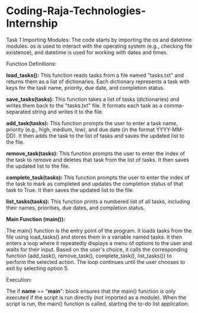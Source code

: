 # Coding-Raja-Technologies-Internship

Task 1
Importing Modules: The code starts by importing the os and datetime modules. os is used to interact with the operating system (e.g., checking file existence), and datetime is used for working with dates and times.

Function Definitions:

**load_tasks():** This function reads tasks from a file named "tasks.txt" and returns them as a list of dictionaries. Each dictionary represents a task with keys for the task name, priority, due date, and completion status.

**save_tasks(tasks):** This function takes a list of tasks (dictionaries) and writes them back to the "tasks.txt" file. It formats each task as a comma-separated string and writes it to the file.

**add_task(tasks):** This function prompts the user to enter a task name, priority (e.g., high, medium, low), and due date (in the format YYYY-MM-DD). It then adds the task to the list of tasks and saves the updated list to the file.

**remove_task(tasks):** This function prompts the user to enter the index of the task to remove and deletes that task from the list of tasks. It then saves the updated list to the file.

**complete_task(tasks):** This function prompts the user to enter the index of the task to mark as completed and updates the completion status of that task to True. It then saves the updated list to the file.

**list_tasks(tasks):** This function prints a numbered list of all tasks, including their names, priorities, due dates, and completion status.

**Main Function (main()):**

The main() function is the entry point of the program.
It loads tasks from the file using load_tasks() and stores them in a variable named tasks.
It then enters a loop where it repeatedly displays a menu of options to the user and waits for their input.
Based on the user's choice, it calls the corresponding function (add_task(), remove_task(), complete_task(), list_tasks()) to perform the selected action.
The loop continues until the user chooses to exit by selecting option 5.

Execution:

The if __name__ == "__main__": block ensures that the main() function is only executed if the script is run directly (not imported as a module).
When the script is run, the main() function is called, starting the to-do list application.
